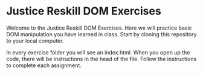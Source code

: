 # Justice Reskill DOM Exercises

Welcome to the Justice Reskill DOM Exercises.  Here we will practice basic DOM manipulation you have learned in class. Start by cloning this repository to your local computer.

In every exercise folder you will see an index.html. When you open up the code, there will be instructions in the head of the file. Follow the instructions to complete each assignment.